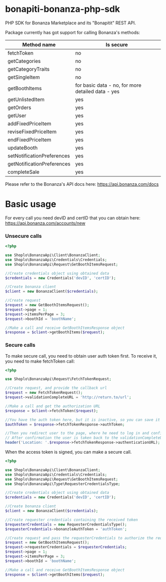 # bonapiti-bonanza-php-sdk
PHP SDK for Bonanza Marketplace and its "Bonapitit" REST API.

Package currently has got support for calling Bonanza's methods:

| Method name  | Is secure |
| ------------- | ------------- |
| fetchToken  | no  |
| getCategories  | no |
| getCategoryTraits  | no |
| getSingleItem  | no |
| getBoothItems  | for basic data - no, for more detailed data - yes|
| getUnlistedItem  | yes |
| getOrders  | yes |
| getUser  | yes |
| addFixedPriceItem  | yes |
| reviseFixedPriceItem  | yes |
| endFixedPriceItem  | yes |
| updateBooth  | yes |
| setNotificationPreferences  | yes |
| getNotificationPreferences  | yes |
| completeSale | yes |

Please refer to the Bonanza's API docs here: https://api.bonanza.com/docs

# Basic usage

For every call you need devID and certID that you can obtain here: https://api.bonanza.com/accounts/new

### Unsecure calls

```php
<?php

use Shoplo\BonanzaApi\Client\BonanzaClient;
use Shoplo\BonanzaApi\Credentials\Credentials;
use Shoplo\BonanzaApi\Request\GetBoothItemsRequest;

//Create credentials object using obtained data
$credentials = new Credentials('devID', 'certID');

//Create bonanza client
$client = new BonanzaClient($credentials);

//Create request
$request = new GetBoothItemsRequest();
$request->page = 1;
$request->itemsPerPage = 3;
$request->boothId = 'boothName';

//Make a call and receive GetBoothItemsResponse object
$response = $client->getBoothItems($request);
```

### Secure calls

To make secure call, you need to obtain user auth token first.
To receive it, you need to make fetchToken call:

```php
<?php

use Shoplo\BonanzaApi\Request\FetchTokenRequest;

//Create request, and provide the callback url
$request = new FetchTokenRequest();
$request->validationCompleteURL = 'http://return.to/url';

//Make a call and get the authorization URL
$response = $client->fetchToken($request);

//You have the auth token here, but it is inactive, so you can save it for example in the session
$authToken = $response->fetchTokenResponse->authToken;

//Then you redirect user to the page, where he need to log in and confirm the token.
// After confirmation the user is taken back to the validationCompleteURL.
header('Location: '.$response->fetchTokenResponse->authenticationURL);
```

When the access token is signed, you can make a secure call.

```php
<?php

use Shoplo\BonanzaApi\Client\BonanzaClient;
use Shoplo\BonanzaApi\Credentials\Credentials;
use Shoplo\BonanzaApi\Request\GetBoothItemsRequest;
use Shoplo\BonanzaApi\Type\RequesterCredentialsType;

//Create credentials object using obtained data
$credentials = new Credentials('devID', 'certID');

//Create bonanza client
$client = new BonanzaClient($credentials);

//Create requester credentials containing the received token
$requesterCredentials = new RequesterCredentialsType();
$requesterCredentials->bonanzleAuthToken = 'authToken';

//Create request and pass the requesterCredentials to authorize the request
$request = new GetBoothItemsRequest();
$request->requesterCredentials = $requesterCredentials;
$request->page = 1;
$request->itemsPerPage = 3;
$request->boothId = 'boothName';

//Make a call and receive GetBoothItemsResponse object
$response = $client->getBoothItems($request);
```
